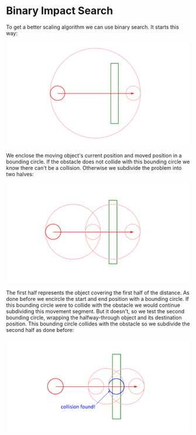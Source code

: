 # Binary Impact Search

To get a better scaling algorithm we can use binary search. It starts this way:

![BIN1](bin_impact_1.png)

We enclose the moving object's current position and moved position in a bounding circle. If the
obstacle does not collide with this bounding circle we know there can't be a collision. Otherwise we
subdivide the problem into two halves:

![BIN2](bin_impact_2.png)

The first half represents the object covering the first half of the distance. As done before we encircle
the start and end position with a bounding circle. If this bounding circle were to collide with the
obstacle we would continue subdividing this movement segment. But it doesn't, so we test the second
bounding circle, wrapping the halfway-through object and its destination position. This bounding
circle collides with the obstacle so we subdivide the second half as done before:

![BIN3](bin_impact_3.png)